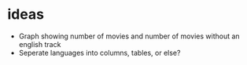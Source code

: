 # ideas
- Graph showing number of movies and number of movies without an english track
- Seperate languages into columns, tables, or else?
